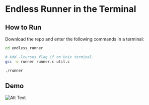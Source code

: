 
# Endless Runner in the Terminal

## How to Run
Download the repo and enter the following commands in a terminal:
``` Bash
cd endless_runner

# Add -lcurses flag if on Unix terminal.
gcc -o runner runner.c util.c

./runner
```

## Demo

![Alt Text](https://media.giphy.com/media/3GjIEPSdWB6B0WDl3U/giphy.gif)

